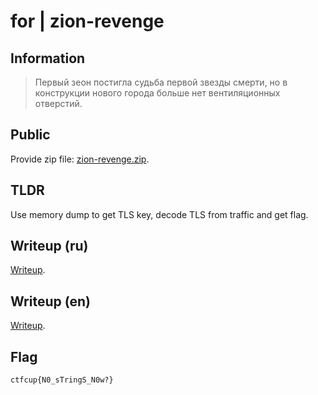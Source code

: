 # for | zion-revenge

## Information

> Первый зеон постигла судьба первой звезды смерти, но в конструкции нового города больше нет вентиляционных отверстий.

## Public

Provide zip file: [zion-revenge.zip](zion_revenge.zip).

## TLDR

Use memory dump to get TLS key, decode TLS from traffic and get flag.

## Writeup (ru)

[Writeup](WRITEUP_RU.md).

## Writeup (en)

[Writeup](WRITEUP_EN.md).

## Flag

`ctfcup{N0_sTringS_N0w?}`

